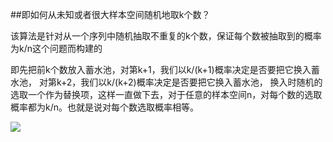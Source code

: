 ##即如何从未知或者很大样本空间随机地取k个数？


该算法是针对从一个序列中随机抽取不重复的k个数，保证每个数被抽取到的概率为k/n这个问题而构建的


即先把前k个数放入蓄水池，对第k+1，我们以k/(k+1)概率决定是否要把它换入蓄水池， 对第k+2，我们以k/(k+2)概率决定是否要把它换入蓄水池， 换入时随机的选取一个作为替换项，这样一直做下去，对于任意的样本空间n，对每个数的选取概率都为k/n。也就是说对每个数选取概率相等。



![](http://i.imgur.com/9inPhql.png)
